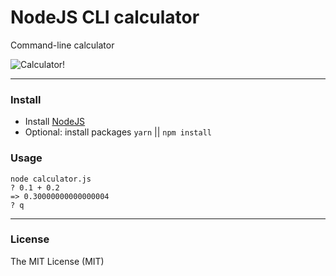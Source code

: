 # NodeJS CLI calculator
Command-line calculator

![Calculator!](https://external-content.duckduckgo.com/iu/?u=http%3A%2F%2Ficons.iconarchive.com%2Ficons%2Fblackvariant%2Fshadow135-system%2F1024%2FCalculator-icon.png&f=1&nofb=1 "Calculator img")

___

### Install
- Install [NodeJS](https://nodejs.org/en/download/)
- Optional: install packages `yarn` || `npm install`
### Usage

```
node calculator.js
? 0.1 + 0.2
=> 0.30000000000000004
? q
```
___
### License
The MIT License (MIT)